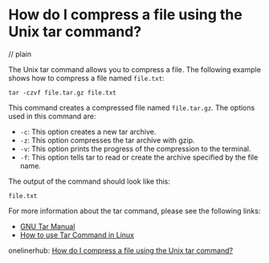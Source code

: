 # How do I compress a file using the Unix tar command?
// plain

The Unix tar command allows you to compress a file. The following example shows how to compress a file named `file.txt`:

```
tar -czvf file.tar.gz file.txt
```

This command creates a compressed file named `file.tar.gz`. The options used in this command are:

- `-c`: This option creates a new tar archive.
- `-z`: This option compresses the tar archive with gzip.
- `-v`: This option prints the progress of the compression to the terminal.
- `-f`: This option tells tar to read or create the archive specified by the file name.

The output of the command should look like this:

```
file.txt
```

For more information about the tar command, please see the following links:

- [GNU Tar Manual](https://www.gnu.org/software/tar/manual/tar.html)
- [How to use Tar Command in Linux](https://www.linuxtechi.com/use-tar-command-linux-unix/)

onelinerhub: [How do I compress a file using the Unix tar command?](https://onelinerhub.com/cli-tar/how-do-i-compress-a-file-using-the-unix-tar-command)